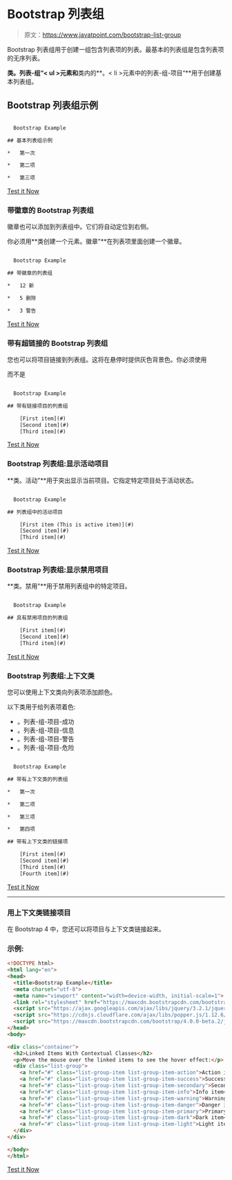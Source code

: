 # Bootstrap 列表组

> 原文：<https://www.javatpoint.com/bootstrap-list-group>

Bootstrap 列表组用于创建一组包含列表项的列表。最基本的列表组是包含列表项的无序列表。

**类。列表-组“< ul >元素和**类内的**。< li >元素中的列表-组-项目“**用于创建基本列表组。

## Bootstrap 列表组示例

```html

  Bootstrap Example

## 基本列表组示例

*   第一次

*   第二项

*   第三项

```

[Test it Now](https://www.javatpoint.com/oprweb/test.jsp?filename=bootstraplistgroup1)

### 带徽章的 Bootstrap 列表组

徽章也可以添加到列表组中。它们将自动定位到右侧。

你必须用**类创建一个元素。徽章"**在列表项里面创建一个徽章。

```html

  Bootstrap Example

## 带徽章的列表组

*   12 新

*   5 删除

*   3 警告

```

[Test it Now](https://www.javatpoint.com/oprweb/test.jsp?filename=bootstraplistgroup2)

### 带有超链接的 Bootstrap 列表组

您也可以将项目链接到列表组。这将在悬停时提供灰色背景色。你必须使用

而不是

```html

  Bootstrap Example

## 带有链接项目的列表组

    [First item](#)
    [Second item](#)
    [Third item](#)

```

[Test it Now](https://www.javatpoint.com/oprweb/test.jsp?filename=bootstraplistgroup3)

### Bootstrap 列表组:显示活动项目

**类。活动"**用于突出显示当前项目。它指定特定项目处于活动状态。

```html

  Bootstrap Example

## 列表组中的活动项目

    [First item (This is active item)](#)
    [Second item](#)
    [Third item](#)

```

[Test it Now](https://www.javatpoint.com/oprweb/test.jsp?filename=bootstraplistgroup4)

### Bootstrap 列表组:显示禁用项目

**类。禁用"**用于禁用列表组中的特定项目。

```html

  Bootstrap Example

## 具有禁用项目的列表组

    [First item](#)
    [Second item](#)
    [Third item](#)

```

[Test it Now](https://www.javatpoint.com/oprweb/test.jsp?filename=bootstraplistgroup5)

### Bootstrap 列表组:上下文类

您可以使用上下文类向列表项添加颜色。

以下类用于给列表项着色:

*   。列表-组-项目-成功
*   。列表-组-项目-信息
*   。列表-组-项目-警告
*   。列表-组-项目-危险

```html

  Bootstrap Example

## 带有上下文类的列表组

*   第一次

*   第二项

*   第三项

*   第四项

## 带有上下文类的链接项

    [First item](#)
    [Second item](#)
    [Third item](#)
    [Fourth item](#)

```

[Test it Now](https://www.javatpoint.com/oprweb/test.jsp?filename=bootstraplistgroup6)

* * *

### 用上下文类链接项目

在 Bootstrap 4 中，您还可以将项目与上下文类链接起来。

### 示例:

```html
<!DOCTYPE html>
<html lang="en">
<head>
  <title>Bootstrap Example</title>
  <meta charset="utf-8">
  <meta name="viewport" content="width=device-width, initial-scale=1">
  <link rel="stylesheet" href="https://maxcdn.bootstrapcdn.com/bootstrap/4.0.0-beta.2/css/bootstrap.min.css">
  <script src="https://ajax.googleapis.com/ajax/libs/jquery/3.2.1/jquery.min.js"></script>
  <script src="https://cdnjs.cloudflare.com/ajax/libs/popper.js/1.12.6/umd/popper.min.js"></script>
  <script src="https://maxcdn.bootstrapcdn.com/bootstrap/4.0.0-beta.2/js/bootstrap.min.js"></script>
</head>
<body>

<div class="container">
  <h2>Linked Items With Contextual Classes</h2>
  <p>Move the mouse over the linked items to see the hover effect:</p>
  <div class="list-group">
    <a href="#" class="list-group-item list-group-item-action">Action item</a>
    <a href="#" class="list-group-item list-group-item-success">Success item</a>
    <a href="#" class="list-group-item list-group-item-secondary">Secondary item</a>
    <a href="#" class="list-group-item list-group-item-info">Info item</a>
    <a href="#" class="list-group-item list-group-item-warning">Warning item</a>
    <a href="#" class="list-group-item list-group-item-danger">Danger item</a>
    <a href="#" class="list-group-item list-group-item-primary">Primary item</a>
    <a href="#" class="list-group-item list-group-item-dark">Dark item</a>
    <a href="#" class="list-group-item list-group-item-light">Light item</a>
  </div>
</div>

</body>
</html>

```

[Test it Now](https://www.javatpoint.com/oprweb/test.jsp?filename=bootstrap4listgroup)
